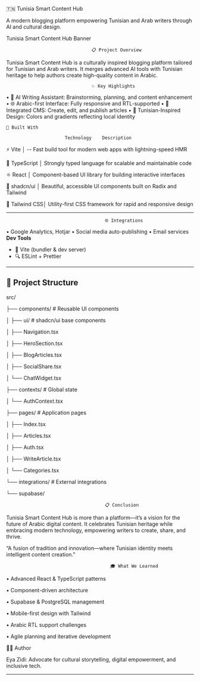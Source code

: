 
🇹🇳 Tunisia Smart Content Hub

A modern blogging platform empowering Tunisian and Arab writers through AI and cultural design.

Tunisia Smart Content Hub Banner

                                    📋 Project Overview

Tunisia Smart Content Hub is a culturally inspired blogging platform tailored for Tunisian and Arab writers. It merges advanced AI tools with Tunisian heritage to help authors create high-quality content in Arabic.

                                    ✨ Key Highlights

• 🤖 AI Writing Assistant: Brainstorming, planning, and content enhancement
• 🌐 Arabic-first Interface: Fully responsive and RTL-supported
• 📝 Integrated CMS: Create, edit, and publish articles
• 🎨 Tunisian-Inspired Design: Colors and gradients reflecting local identity

    🧰 Built With

                          Technology	Description	
⚡ Vite │   --	Fast build tool for modern web apps with lightning-speed HMR	

📘 TypeScript	│ Strongly typed language for scalable and maintainable code	

⚛️ React	│ Component-based UI library for building interactive interfaces	

🧩 shadcn/ui	│ Beautiful, accessible UI components built on Radix and Tailwind	

🎨 Tailwind CSS│ 	Utility-first CSS framework for rapid and responsive design	


---
                                         🌐 Integrations

• Google Analytics, Hotjar
• Social media auto-publishing
• Email services
**Dev Tools**  
- 🚀 Vite (bundler & dev server)  
- 🔍 ESLint + Prettier  

---

## 📂 Project Structure
src/

├── components/ # Reusable UI components


│ ├── ui/ # shadcn/ui base components


│ ├── Navigation.tsx


│ ├── HeroSection.tsx


│ ├── BlogArticles.tsx


│ ├── SocialShare.tsx


│ └── ChatWidget.tsx


├── contexts/ # Global state


│ └── AuthContext.tsx


├── pages/ # Application pages


│ ├── Index.tsx


│ ├── Articles.tsx


│ ├── Auth.tsx


│ ├── WriteArticle.tsx


│ └── Categories.tsx


└── integrations/ # External integrations


└── supabase/
                                         
                                         
                                         
                                         
                                         
                                         
                                         
                                         
                                         
                                         
                                         
                                         
                                         
                                         
                                         
                                         📋 Conclusion

Tunisia Smart Content Hub is more than a platform—it’s a vision for the future of Arabic digital content. It celebrates Tunisian heritage while embracing modern technology, empowering writers to create, share, and thrive.

“A fusion of tradition and innovation—where Tunisian identity meets intelligent content creation.”



                                           🎓 What We Learned

• Advanced React & TypeScript patterns

• Component-driven architecture

• Supabase & PostgreSQL management

• Mobile-first design with Tailwind

• Arabic RTL support challenges

• Agile planning and iterative development



👩‍💻 Author

Eya Zidi:
Advocate for cultural storytelling, digital empowerment, and inclusive tech.

---
